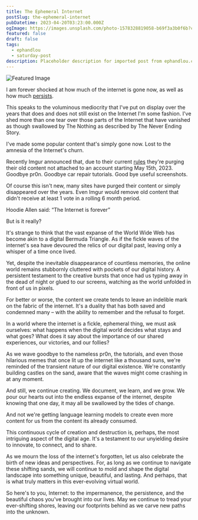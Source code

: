 ```yaml
---
title: The Ephemeral Internet
postSlug: the-ephemeral-internet
pubDatetime: 2023-04-20T03:23:00.000Z
ogImage: https://images.unsplash.com/photo-1578328819058-b69f3a3b0f6b?crop=entropy&cs=tinysrgb&fit=max&fm=jpg&ixid=MnwxMTc3M3wwfDF8c2VhcmNofDJ8fDQwNHxlbnwwfHx8fDE2ODE5NzAyMDE&ixlib=rb-4.0.3&q=80&w=2000
featured: false
draft: false
tags:
  - ephandlou
  - saturday-post
description: Placeholder description for imported post from ephandlou.com
---
```


![Featured Image](https://images.unsplash.com/photo-1578328819058-b69f3a3b0f6b?crop=entropy&cs=tinysrgb&fit=max&fm=jpg&ixid=MnwxMTc3M3wwfDF8c2VhcmNofDJ8fDQwNHxlbnwwfHx8fDE2ODE5NzAyMDE&ixlib=rb-4.0.3&q=80&w=2000)

I am forever shocked at how much of the internet is gone now, as well as how much [persists](https://archive.org).

This speaks to the voluminous mediocrity that I've put on display over the years that does and does not still exist on the Internet I'm some fashion. I've shed more than one tear over those parts of the Internet that have vanished as though swallowed by The Nothing as described by The Never Ending Story.

I've made some popular content that's simply gone now. Lost to the amnesia of the Internet's churn.

Recently Imgur announced that, due to their current [rules](https://imgur.com/rules) they're purging their old content not attached to an account starting May 15th, 2023. Goodbye pr0n. Goodbye car repair tutorials. Good bye useful screenshots.

Of course this isn't new, many sites have purged their content or simply disappeared over the years. Even Imgur would remove old content that didn't receive at least 1 vote in a rolling 6 month period.

Hoodie Allen said: “The Internet is forever”

But is it really?

It's strange to think that the vast expanse of the World Wide Web has become akin to a digital Bermuda Triangle. As if the fickle waves of the internet's sea have devoured the relics of our digital past, leaving only a whisper of a time once lived.

Yet, despite the inevitable disappearance of countless memories, the online world remains stubbornly cluttered with pockets of our digital history. A persistent testament to the creative bursts that once had us typing away in the dead of night or glued to our screens, watching as the world unfolded in front of us in pixels.

For better or worse, the content we create tends to leave an indelible mark on the fabric of the internet. It's a duality that has both saved and condemned many – with the ability to remember and the refusal to forget.

In a world where the internet is a fickle, ephemeral thing, we must ask ourselves: what happens when the digital world decides what stays and what goes? What does it say about the importance of our shared experiences, our victories, and our follies?

As we wave goodbye to the nameless pr0n, the tutorials, and even those hilarious memes that once lit up the internet like a thousand suns, we're reminded of the transient nature of our digital existence. We're constantly building castles on the sand, aware that the waves might come crashing in at any moment.

And still, we continue creating. We document, we learn, and we grow. We pour our hearts out into the endless expanse of the internet, despite knowing that one day, it may all be swallowed by the tides of change.

And not we're getting language learning models to create even more content for us from the content its already consumed.

This continuous cycle of creation and destruction is, perhaps, the most intriguing aspect of the digital age. It's a testament to our unyielding desire to innovate, to connect, and to share.

As we mourn the loss of the internet's forgotten, let us also celebrate the birth of new ideas and perspectives. For, as long as we continue to navigate these shifting sands, we will continue to mold and shape the digital landscape into something unique, beautiful, and lasting. And perhaps, that is what truly matters in this ever-evolving virtual world.

So here's to you, Internet: to the impermanence, the persistence, and the beautiful chaos you've brought into our lives. May we continue to tread your ever-shifting shores, leaving our footprints behind as we carve new paths into the unknown.

